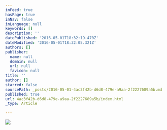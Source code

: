 ```yaml
---
inFeed: true
hasPage: true
inNav: false
inLanguage: null
keywords: []
description: ''
datePublished: '2016-05-01T18:32:19.470Z'
dateModified: '2016-05-01T18:32:05.321Z'
authors: []
publisher:
  name: null
  domain: null
  url: null
  favicon: null
title: ''
author: []
starred: false
sourcePath: _posts/2016-05-01-4ac3f42b-d6d8-479e-a9aa-2f2227689a5b.md
published: true
url: 4ac3f42b-d6d8-479e-a9aa-2f2227689a5b/index.html
_type: Article

---
```

![](https://the-grid-user-content.s3-us-west-2.amazonaws.com/298ea4c5-c06a-4682-b36b-9b43faa1b572.jpg)